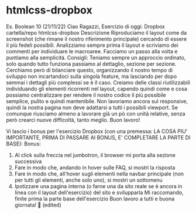# htmlcss-dropbox
Es. Boolean 10 (21/11/22)
Ciao Ragazzi,
Esercizio di oggi: Dropbox
cartella/repo htmlcss-dropbox
Descrizione
Riproduciamo il layout come da screenshot (che rimane il nostro riferimento principale) cercando di essere il più fedeli possibili.
Analizziamo sempre prima il layout e scriviamo dei commenti per individuare le macroaree.
Facciamo un passo alla volta e puntiamo alla semplicità.
Consigli:
Teniamo sempre un approccio ordinato, solo quando tutto funziona passiamo al dettaglio, sezione per sezione. Cerchiamo però di bilanciare questo, organizzando il nostro tempo di sviluppo non incartandoci sulla singola feature, ma lasciando per dopo semmai i dettagli più complessi se è il caso.
Creiamo delle classi riutilizzabili individuando gli elementi ricorrenti nel layout, capendo quindi come e cosa possiamo centralizzare per rendere il nostro codice il più possibile semplice, pulito e quindi mantenibile.
Non lavoriamo ancora sul responsive, quindi la nostra pagina non deve adattarsi a tutti i possibili viewport. Se comunque riusciamo almeno a lavorare già un pò con unità relative, senza però crearci nuove difficoltà, tanto meglio.
Buon lavoro!

Vi lascio i bonus per l'esercizio Dropbox (con una premessa: LA COSA PIU' IMPORTANTE, PRIMA DI PASSARE AI BONUS, E' COMPLETARE LA PARTE DI BASE):
Bonus:
1. Al click sulla freccia nel jumbotron, il browser mi porta alla sezione successiva
2. Fare in modo che, andando in hover sulle FAQ, si mostri la risposta
3. Fare in modo che, all'hover sugli elementi nella navbar principale (non per tutti gli elementi, anche solo uno), si mostri un sottomenu
4. Ipotizzare una pagina interna (o farne una da sito reale se è ancora in linea con il layout dell'esercizio) del sito e svilupparla
Mi raccomando, finite prima la parte base dell'esercizio
Buon lavoro a tutti e buona giornata! :rocket: (edited) 

